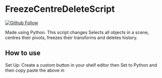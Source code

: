 # FreezeCentreDeleteScript

<a href="https://github.com/KieronJenkins" target="_blank"><img src="https://img.shields.io/github/followers/kieronjenkins?label=Follow&style=social" alt="Github Follow"></a>

Made using Python. This script changes Selects all objects in a scene, centres their pivots, freezes their transforms and deletes history.

## How to use
Set Up: Create a custom button in your shelf editor then Set to Python and then copy paste the above in
